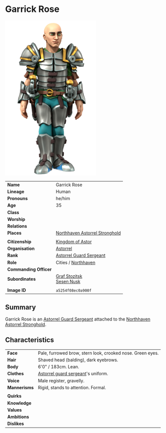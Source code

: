 # Garrick Rose

<img src="https://raw.githubusercontent.com/jesskelsall/astarus-images/main/characters/portraits/a5254f08ec0a900f.png" height="500" />

|||
| --- | --- |
| **Name** | Garrick Rose | character.3
| **Lineage** | Human |
| **Pronouns** | he/him |
| **Age** | 35 |
| **Class** | |
| **Worship** | |
| **Relations** | |
| **Places** | [Northhaven Astorrel Stronghold](../places/strongholds/northhaven-astorrel-stronghold.md) |
|||
| **Citizenship** | [Kingdom of Astor](../civilisations/kingdom-of-astor/kingdom-of-astor.md) |
| **Organisation** | [Astorrel](../organisations/astorrel/astorrel.md) |
| **Rank** | [Astorrel Guard Sergeant](../organisations/astorrel/ranks/astorrel-guard-sergeant.md) |
| **Role** | Cities / [Northhaven](../places/cities/northhaven.md) |
| **Commanding Officer** | |
| **Subordinates** | [Graf Stozitsk](graf-stozitsk.md)<br>[Sesen Nusk](sesen-nusk.md) |
|||
| **Image ID** | `a5254f08ec0a900f` |

## Summary

Garrick Rose is an [Astorrel Guard Sergeant](../organisations/astorrel/ranks/astorrel-guard-sergeant.md) attached to the [Northhaven Astorrel Stronghold](../places/strongholds/northhaven-astorrel-stronghold.md).

## Characteristics

| | |
| --- | --- |
| **Face** | Pale, furrowed brow, stern look, crooked nose. Green eyes. | characteristics.2
| **Hair** | Shaved head (balding), dark eyebrows. |
| **Body** | 6'0" / 183cm. Lean. |
| **Clothes** | [Astorrel guard sergeant](../organisations/astorrel/ranks/astorrel-guard-sergeant.md)'s uniform. |
| **Voice** | Male register, gravelly. |
| **Mannerisms** | Rigid, stands to attention. Formal. |
| | |
| **Quirks** | |
| **Knowledge** | |
| **Values** | |
| **Ambitions** | |
| **Dislikes** | |
